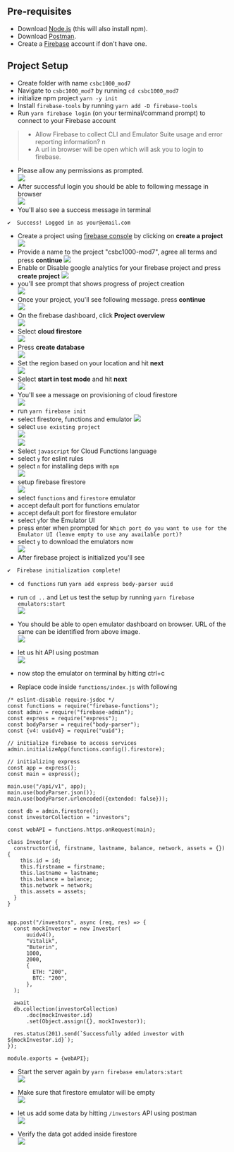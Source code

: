 
## Pre-requisites
* Download [Node.js](https://nodejs.org/en/download) (this will also install npm).
* Download [Postman](https://www.postman.com/downloads/).
* Create a [Firebase](https://firebase.google.com/) account if don't have one.

## Project Setup
* Create folder with name `csbc1000_mod7`
* Navigate to `csbc1000_mod7` by running `cd csbc1000_mod7`
* initialize npm project `yarn -y init`
* Install `firebase-tools` by running `yarn add -D firebase-tools`
* Run `yarn firebase login` (on your terminal/command prompt) to connect to your Firebase account

>* Allow Firebase to collect CLI and Emulator Suite usage and error reporting information? n
>* A url in browser will be open which will ask you to login to firebase. 
* Please allow any permissions as prompted.
<br/>![](./firebase-cli-access-permission.png)
* After successful login you should be able to following message in browser
<br/>![](./firebase-login-success.png) 
* You'll also see a success message in terminal
```
✔  Success! Logged in as your@email.com
```
* Create a project using [firebase console](https://console.firebase.google.com) by clicking on **create a project**
<br/>![](./create-project.png)
* Provide a name to the project "csbc1000-mod7", agree all terms and press **continue**
![](./name-a-project.png)
* Enable or Disable google analytics for your firebase project and press **create project**
![](./google-analytics-agreement.png)
* you'll see prompt that shows progress of project creation
<br/>![](./creating-project.png)
* Once your project, you'll see following message. press **continue**
<br/>![](./project-is-ready.png)
* On the firebase dashboard, click **Project overview**
<br/>![](./click-project-overview.png)
* Select **cloud firestore**
<br/>![](./select-cloud-firestore.png)
* Press **create database**
<br/>![](./create-database.png)
* Set the region based on your location and hit **next**
<br/>![](./select-database-region.png)
* Select **start in test mode** and hit **next**<br/>
![](./database-secure-rules.png)
* You'll see a message on provisioning of cloud firestore
<br/>![](./provisioning-cloud-firestore.png)
* run `yarn firebase init`
* select firestore, functions and emulator 
 ![](./select-firebase-features.png)
* select `use existing project`
<br/>![](./firebase-cli-select-project.png)
<br/>![](./firebase-cli-select-correct-project.png)
* Select `javascript` for Cloud Functions language
* select `y` for eslint rules
* select `n` for installing deps with `npm`
<br/>![](./firebase-cli-functions-setup.png)
* setup firebase firestore
<br/>![](./firestore-setup.png)
* select `functions` and `firestore` emulator
* accept default port for functions emulator
* accept default port for firestore emulator
* select `y`for the Emulator UI
* press enter when prompted for `Which port do you want to use for the Emulator UI (leave empty to use any available port)?`
* select `y` to download the emulators now
<br/>![](./firebase-cli-emulator-setup.png)
* After firebase project is initialized you'll see
```
✔  Firebase initialization complete!
```
* `cd functions` run `yarn add express body-parser uuid`
* run `cd ..` and Let us test the setup by running `yarn firebase emulators:start`
<br/>![](./firebase-emulator-test.png)
* You should be able to open emulator dashboard on browser. URL of the same can be identified from above image.
<br/>![](./emulator-dashboard.png)
* let us hit API using postman
<br/>![](./hello-from-firebase.png)
* now stop the emulator on terminal by hitting ctrl+c

* Replace code inside `functions/index.js` with following
```
/* eslint-disable require-jsdoc */
const functions = require("firebase-functions");
const admin = require("firebase-admin");
const express = require("express");
const bodyParser = require("body-parser");
const {v4: uuidv4} = require("uuid");

// initialize firebase to access services
admin.initializeApp(functions.config().firestore);

// initializing express
const app = express();
const main = express();

main.use("/api/v1", app);
main.use(bodyParser.json());
main.use(bodyParser.urlencoded({extended: false}));

const db = admin.firestore();
const investorCollection = "investors";

const webAPI = functions.https.onRequest(main);

class Investor {
  constructor(id, firstname, lastname, balance, network, assets = {}) {
    this.id = id;
    this.firstname = firstname;
    this.lastname = lastname;
    this.balance = balance;
    this.network = network;
    this.assets = assets;
  }
}


app.post("/investors", async (req, res) => {
  const mockInvestor = new Investor(
      uuidv4(),
      "Vitalik",
      "Buterin",
      1000,
      2000,
      {
        ETH: "200",
        BTC: "200",
      },
  );

  await
  db.collection(investorCollection)
      .doc(mockInvestor.id)
      .set(Object.assign({}, mockInvestor));

  res.status(201).send(`Successfully added investor with ${mockInvestor.id}`);
});

module.exports = {webAPI};
```

* Start the server again by `yarn firebase emulators:start`
<br/>![](./webapi-emulator.png)

* Make sure that firestore emulator will be empty
<br/>![](./firestore-empty-collection.png)

* let us add some data by hitting `/investors` API using postman
<br/>![](./post-req-postman.png)

* Verify the data got added inside firestore
<br/>![](./firestore-data-available.png)